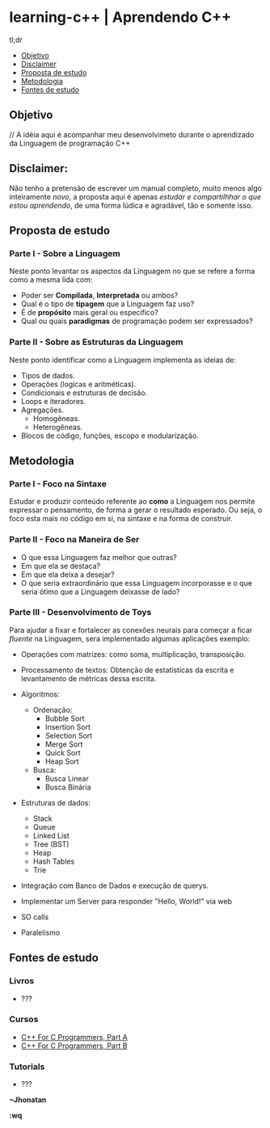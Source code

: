 # learning-c++ | Aprendendo C++

tl;dr
- [Objetivo](#objetivo)
- [Disclaimer](#disclaimer)
- [Proposta de estudo](#proposta-de-estudo)
- [Metodologia](#metodologia)
- [Fontes de estudo](#fontes-de-estudo)

## Objetivo
// A idéia aqui é acompanhar meu desenvolvimeto durante o aprendizado da
Linguagem de programação C++


## Disclaimer:
Não tenho a pretensão de escrever um manual completo, muito menos algo
inteiramente *novo*, a proposta aqui é apenas *estudar e compartilhhar o que
estou aprendendo*, de uma forma lúdica e agradável, tão e somente isso.


## Proposta de estudo
### Parte I - Sobre a Linguagem

Neste ponto levantar os aspectos da Linguagem no que se refere a forma como a
mesma lida com:
- Poder ser **Compilada**, **Interpretada** ou ambos?
- Qual é o tipo de **tipagem** que a Linguagem faz uso?
- É de **propósito** mais geral ou especifico?
- Qual ou quais **paradigmas** de programação podem ser expressados?

### Parte II - Sobre as Estruturas da Linguagem

Neste ponto identificar como a Linguagem implementa as ideias de:
- Tipos de dados.
- Operações (logicas e aritméticas).
- Condicionais e estruturas de decisão.
- Loops e iteradores.
- Agregações.
  - Homogêneas.
  - Heterogêneas.
- Blocos de código, funções, escopo e modularização.


## Metodologia
### Parte I - Foco na Sintaxe
Estudar e produzir conteúdo referente ao **como** a Linguagem nos permite 
expressar o pensamento, de forma a gerar o resultado esperado. Ou seja, o foco
esta mais no código em si, na sintaxe e na forma de construir.

### Parte II - Foco na Maneira de Ser
- O que essa Linguagem faz melhor que outras? 
- Em que ela se destaca? 
- Em que ela deixa a desejar? 
- O que seria extraordinário que essa Linguagem incorporasse e o que seria ótimo que a Linguagem deixasse de lado?

### Parte III - Desenvolvimento de Toys
Para ajudar a fixar e fortalecer as conexões neurais para começar a ficar
_fluente_ na Linguagem, sera implementado algumas aplicações exemplo:
- Operações com matrizes: como soma, multiplicação, transposição.
- Processamento de textos: Obtenção de estatísticas da escrita e levantamento
  de métricas dessa escrita.
- Algoritmos:
  - Ordenação:
    - Bubble Sort
    - Insertion Sort
    - Selection Sort
    - Merge Sort
    - Quick Sort
    - Heap Sort
  - Busca:
    - Busca Linear
    - Busca Binária
- Estruturas de dados:
  - Stack
  - Queue
  - Linked List
  - Tree (BST)
  - Heap
  - Hash Tables
  - Trie

- Integração com Banco de Dados e execução de querys.
- Implementar um Server para responder "Hello, World!" via web
- SO calls
- Paralelismo


## Fontes de estudo
### Livros
- ???

### Cursos
- [C++ For C Programmers, Part A](https://www.coursera.org/learn/c-plus-plus-a)
- [C++ For C Programmers, Part B](https://www.coursera.org/learn/c-plus-plus-b)

### Tutorials
- ???


**~Jhonatan**

**:wq**

